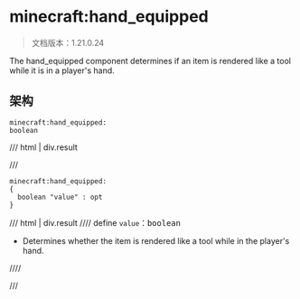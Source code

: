 # minecraft:hand_equipped

> 文档版本：1.21.0.24

The hand_equipped component determines if an item is rendered like a tool while it is in a player's hand.

## 架构

```mcschema
minecraft:hand_equipped:
boolean

```

/// html | div.result

///


```mcschema
minecraft:hand_equipped:
{
  boolean "value" : opt
}

```

/// html | div.result
//// define
`value`：<samp>boolean</samp>

- Determines whether the item is rendered like a tool while in the player's hand.


////


///


